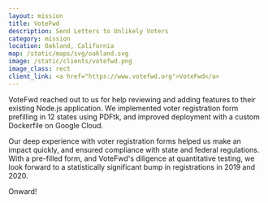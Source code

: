 ```yaml
---
layout: mission
title: VoteFwd
description: Send Letters to Unlikely Voters
category: mission
location: Oakland, California
map: /static/maps/svg/oakland.svg
image: /static/clients/votefwd.png
image_class: rect
client_link: <a href="https://www.votefwd.org">VoteFwd</a>
---
```


VoteFwd reached out to us for help reviewing and adding features to their existing Node.js application. We implemented voter registration form prefilling in 12 states using PDFtk, and improved deployment with a custom Dockerfile on Google Cloud.

Our deep experience with voter registration forms helped us make an impact quickly, and ensured compliance with state and federal regulations. With a pre-filled form, and VoteFwd's diligence at quantitative testing, we look forward to a statistically significant bump in registrations in 2019 and 2020.

Onward!